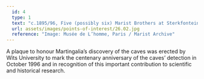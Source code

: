 ```yaml
---
  id: 4
  type: 1
  text: "c.1895/96, Five (possibly six) Marist Brothers at Sterkfontein Caves with (most likely) Guglielmo Martinaglia, who discovered and blasted open the entrance to the cave (in the white shirt). The late Professor Philip Tobias, one of South Africa’s most honoured and awarded scientists (nominated three times for a Nobel Prize) mused that the item that the Brother to the right of Martinaglia might have been the first fossil removed from the cave! "
  url: assets/images/points-of-interest/26.02.jpg
  reference: "Image: Musée de L’homme, Paris / Marist Archive"
---
```

A plaque to honour Martingalia’s discovery of the caves was erected by Wits University to mark the centenary anniversary of the caves’ detection in October 1996 and in recognition of this important contribution to scientific and historical research. 
